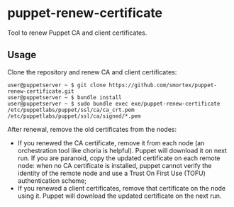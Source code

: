 # puppet-renew-certificate

Tool to renew Puppet CA and client certificates.

## Usage

Clone the repository and renew CA and client certificates:

```
user@puppetserver ~ $ git clone https://github.com/smortex/puppet-renew-certificate.git
user@puppetserver ~ $ bundle install
user@puppetserver ~ $ sudo bundle exec exe/puppet-renew-certificate /etc/puppetlabs/puppet/ssl/ca/ca_crt.pem /etc/puppetlabs/puppet/ssl/ca/signed/*.pem
```

After renewal, remove the old certificates from the nodes:
* If you renewed the CA certificate, remove it from each node (an orchestration tool like choria is helpful). Puppet will download it on next run.  If you are paranoid, copy the updated certificate on each remote node: when no CA certificate is installed, puppet cannot verify the identity of the remote node and use a Trust On First Use (TOFU) authentication scheme;
* If you renewed a client certificates, remove that certificate on the node using it.  Puppet will download the updated certificate on the next run.
